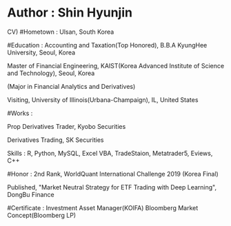 # Author : Shin Hyunjin

CV)
#Hometown : Ulsan, South Korea

#Education : 
Accounting and Taxation(Top Honored), B.B.A KyungHee University, Seoul, Korea

Master of Financial Engineering, KAIST(Korea Advanced Institute of Science and Technology), Seoul, Korea

(Major in Financial Analytics and Derivatives)

Visiting, University of Illinois(Urbana-Champaign), IL, United States

#Works : 

Prop Derivatives Trader, Kyobo Securities

Derivatives Trading, SK Securities

Skills : R, Python, MySQL, Excel VBA, TradeStaion, Metatrader5, Eviews, C++

#Honor :
2nd Rank, WorldQuant International Challenge 2019 (Korea Final)

Published, "Market Neutral Strategy for ETF Trading with Deep Learning", DongBu Finance

#Certificate :
Investment Asset Manager(KOIFA)
Bloomberg Market Concept(Bloomberg LP)
